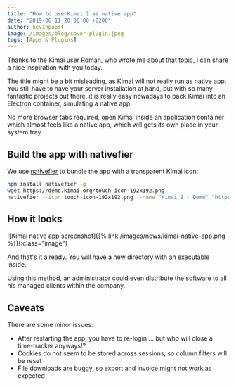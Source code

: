 ```yaml
---
title: "How to use Kimai 2 as native app"
date: "2019-06-11 20:00:00 +0200"
author: kevinpapst
image: /images/blog/cover-plugin.jpeg
tags: [Apps & Plugins]
---
```


Thanks to the Kimai user Roman, who wrote me about that topic, I can share a nice inspiration with you today. 

The title might be a bit misleading, as Kimai will not really run as native app.
You still have to have your server installation at hand, but with so many fantastic projects out there, 
it is really easy nowadays to pack Kimai into an Electron container, simulating a native app.

No more browser tabs required, open Kimai inside an application container which almost feels like a native app, 
which will gets its own place in your system tray.

## Build the app with nativefier 

We use [nativefier](https://github.com/jiahaog/nativefier) to bundle the app with a transparent Kimai icon: 

```bash
npm install nativefier -g
wget https://demo.kimai.org/touch-icon-192x192.png
nativefier --icon touch-icon-192x192.png --name "Kimai 2 - Demo" "https://demo.kimai.org/" --disable-dev-tools
``` 

## How it looks

![Kimai native app screenshot]({% link /images/news/kimai-native-app.png %}){:class="image"}

And that's it already. You will have a new directory with an executable inside.

Using this method, an administrator could even distribute the software to all his managed clients within the company.

## Caveats

There are some minor issues: 
- After restarting the app, you have to re-login ... but who will close a time-tracker anyways!?
- Cookies do not seem to be stored across sessions, so column filters will be reset
- File downloads are buggy, so export and invoice might not work as expected
